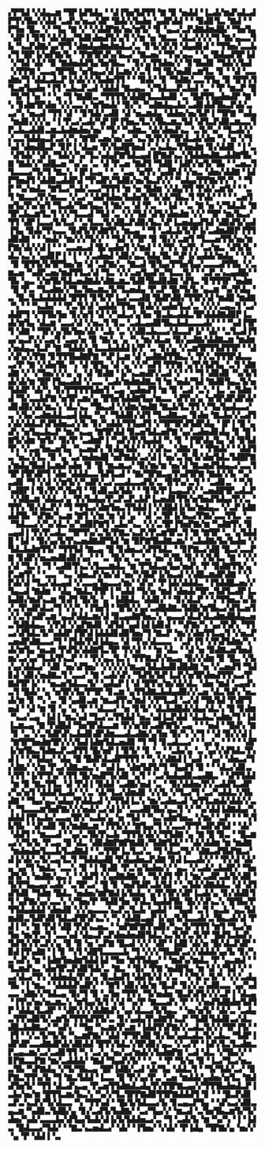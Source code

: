 ▞▛▜▟▝▞▟▄▃▆▝▜▛▐▟▜▟▄▝▝▟▐▜▅▜▟▜▜▝▇▝▉▝▅▟▟▝▐▃▟▞▆▟▚▟▃▟▛▜▚▜▙▞▞▟▟▝▃▟▚▞▅▃▞▟▛▝█▟▞▞▙▟▅▝▄▟▛▟▟▝▝▝▉▟▊▜▃▝▇▟▝▝▛▜▅▝█▃▝▞▝▜▄▝▇▝▞▝▞▟▟▛▇▞▅▞▆▜▞▝▊▝▄▃▞▃▛▟▇▟▆▟█▞▝▜▅▜▄▝▟▛▐▝▉▜▝▟▞▟▄▞▜▟▊▟▅▟▜▞▄▜▝▞▆▝▅▝▇▃▃▝▟▃▞▞▞▞▜▝▇▞▄▃▃▜▙▝▚▃▛▟▇▞▄▞▛▜▝▟▆▟▄▟▆▟▆▟▃▞▃▝▊▜▞▟▚▜▝▟▄▟▊▟▝▝▜▜▅▞▃▃▙▞▜▝█▛▐▞▅▛▇▞▙▝▝▛▇▜▛▟▚▞▙▃▞▝▇▃▅▞▝▜▚▞▄▃▝▝▄▝█▟▄▟▜▛▐▟▝▞▜▟▝▟▞▝▉▝▇▟▅▟▟▜▄▜▅▜▙▃▝▝▊▞▄▜▜▟▅▞▞▝▊▜▙▟▊▝▜▟▞▞▙▟▝▞▛▛▇▝▃▃▄▜▛▜▙▝▅▜▄▃▞▟▐▃▆▞▞▃▜▝▜▝█▞▅▟▊▃▆▜▃▝▊▝▝▟▝▃▃▟▆▞▜▝▟▟▃▟▃▛▐▞▟▞▞▞▙▟▅▜▜▝▝▝▉▟▞▝▊▝▜▟▇▞▃▃▜▜▄▝▉▝█▜▚▜▜▃▅▜▄▟▅▝▐▜▝▃▙▃▛▃▟▝▟▟▟▝▇▃▄▃▝▞▜▟▃▃▛▃▙▟▝▃▝▝▛▝▆▃▛▝█▝▜▞▜▝▅▝▝▝▄▝▜▝▇▟▉▃▝▜▜▜▜▞▟▟█▜▃▃▙▟▉▝▃▝█▟▜▜▄▟▅▟▛▝▇▝▚▝▊▟▆▜▛▟▅▝▞▞▃▃▚▝▆▜▅▟▞▝▉▞▚▝▚▟▇▟▄▃▙▞▃▟▊▟▟▜▙▃▛▟▞▃▃▞▚▝▅▃▟▝▜▜▝▟▝▝▊▜▟▞▃▟▊▝▟▝▅▃▆▟▄▝▟▟▅▞▅▞▙▛▐▝▜▛▇▝▚▟▄▝▆▟▊▞▞▞▄▝▐▝▛▃▞▃▟▞▚▛▐▛▐▜▅▃▜▃▚▜▙▃▆▃▜▟▝▟▜▃▛▟▉▃▆▃▃▜▛▃▙▃▟▟▊▃▆▃▙▟▆▟▅▞▅▞▝▜▞▝▚▟▆▃▝▟▞▟▅▟▚▃▝▃▜▞▚▞▝▜▃▟▞▞▞▃▃▜▟▟▄▃▛▃▞▞▚▝▇▜▛▃▅▞▅▞▃▞▚▃▜▞▛▞▞▜▛▟▃▟▞▟▅▝▚▝▅▝▞▜▚▟▝▟▅▟█▃▛▝▊▛▐▝▟▃▅▝▛▞▙▟█▜▅▟▝▃▚▃▙▃▜▜▅▟▆▝▊▞▟▟▊▝▐▝▃▝▟▜▟▞▝▟▚▝▜▟▞▞▚▞▜▃▚▟▄▛▇▜▟▃▄▟▐▛▇▟▚▃▚▜▟▟▅▟▇▃▟▟▇▜▙▝▇▝▇▟▞▞▚▟█▃▅▝▚▞▃▝▃▝▟▝▛▃▅▝▇▟▜▝▜▟█▝▐▟▛▞▅▜▞▜▙▝▝▃▅▃▜▜▃▃▃▞▜▞▜▝▇▃▚▝▐▛▐▃▄▝▝▃▝▃▄▝▅▜▚▝▄▟▛▟▝▞▅▃▝▟▅▞▟▟▇▝▐▟▛▜▅▟▜▝▟▟▉▃▟▟▛▟▝▜▚▟▛▞▜▟▉▞▅▞▙▃▛▞▞▝▚▟▄▞▛▛▇▞▛▞▚▝▝▜▛▝▚▞▅▟▃▝▇▜▃▞▚▟▞▃▃▞▜▜▜▝▆▝▅▝█▟▆▝▞▟▄▜▜▝▛▟▞▃▆▜▞▝▝▃▜▝▇▃▃▞▛▞▆▃▃▝▞▃▞▝▟▟▜▟▅▞▙▟▅▜▞▜▞▟▞▜▙▃▜▝▛▟▞▝▝▝▝▃▅▜▅▜▄▜▚▞▅▜▝▜▃▟▞▜▅▜▄▃▜▝▇▞▃▝▟▝▛▃▝▝▐▟▝▝▃▝▇▝▅▝▞▜▟▃▙▝▇▜▛▃▙▃▆▜▃▜▝▞▞▜▃▃▟▝▜▟▝▃▝▞▞▜▟▝▟▜▞▟▅▟▆▝▞▞▝▜▛▝▆▞▙▃▞▜▜▝▟▛▐▃▃▞▙▜▃▞▝▃▜▃▃▜▞▟█▃▛▟▉▞▙▃▚▛▐▃▅▟▄▟▜▟▝▟▉▟▜▞▄▟▐▜▄▝▉▟▞▜▚▃▃▝▉▟▜▞▛▟▇▜▚▝▆▃▄▝▝▜▝▃▟▃▙▜▞▛▐▞▃▟▆▟▉▛▐▜▜▟▉▟▇▝▝▝▅▟▞▝▆▞▞▞▜▞▞▝▝▜▟▝▞▜▛▝▉▝▉▞▞▃▆▜▝▜▃▃▅▜▜▞▅▞▆▛▇▞▟▞▞▟▐▝▝▝▃▃▅▃▟▝█▞▄▟▅▜▝▞▆▟▝▝▞▜▚▝▅▜▚▝▃▞▆▃▝▟▜▞▙▝▟▃▚▃▚▝▄▟▊▛▐▝▐▝▝▞▃▟▅▟▝▟▉▞▄▃▜▟▄▜▙▝▚▛▐▞▄▟▟▞▆▟▄▝▝▞▚▝▉▝█▜▜▞▙▜▛▜▅▞▆▝▟▝▃▛▇▞▃▝▇▃▟▝▉▜▄▞▛▜▅▜▄▞▃▃▃▟▜▜▙▝▞▃▆▃▅▝▚▟▛▃▅▞▆▟▜▜▃▞▟▝▜▃▝▞▞▃▅▜▄▟▚▞▜▃▃▜▞▝▝▃▛▃▚▃▄▟█▞▝▜▙▝▄▃▝▞▆▜▙▜▟▃▅▟▇▟▞▟▇▃▆▃▜▟▊▜▙▟▉▟▇▝▟▜▃▝▊▜▜▜▛▝▅▟▆▝█▝▛▃▝▜▃▟▆▞▞▜▃▜▅▃▆▃▜▞▜▃▅▟▄▝▛▃▛▝█▞▜▞▙▝▄▃▆▝▚▞▛▟▄▝▃▝█▃▜▃▙▟▟▟▟▝█▜▜▝▊▜▞▛▐▃▞▃▃▟█▝█▟▛▟▉▞▜▜▛▞▟▝▆▟█▝▆▟▇▝▚▝▝▝▚▃▙▞▝▝▛▃▜▞▟▝▄▟▟▞▜▜▅▝▊▟▞▞▄▟▅▜▃▞▃▝▞▞▞▃▄▃▜▝▃▞▟▟▛▜▝▞▜▜▙▜▅▝▊▞▅▜▝▟▝▞▚▟▃▞▄▜▅▝▉▃▙▃▟▟▃▜▛▟▟▟▇▟▉▛▐▃▟▞▆▜▄▝▟▃▆▝▃▃▞▟▝▞▅▃▜▝▊▃▝▃▟▃▄▟▉▜▙▃▙▟▃▃▃▟▞▝▝▝▚▟▐▜▛▜▝▟▇▝▝▜▛▞▄▜▙▜▅▞▟▞▝▃▙▝▃▝▞▟▉▃▙▃▃▞▟▃▃▛▐▞▝▟▞▝▃▜▃▟▐▜▄▞▄▃▛▞▞▃▄▜▝▃▄▞▅▝▉▝▇▞▄▝▄▝▚▝▆▞▟▃▅▝▉▞▄▟▇▞▟▟▇▃▆▝▆▟▆▞▅▟▄▃▜▃▛▝▇▝▜▟▟▞▄▜▃▃▙▟▟▟▐▞▛▝▃▝▊▞▄▝▞▃▆▜▛▜▜▟▜▜▛▝▝▟▞▟▚▞▞▛▇▝▊▜▜▜▙▟▇▛▇▝▚▛▐▃▆▝▟▝▄▟▇▟▜▜▙▃▚▝▛▞▃▜▜▜▛▟▃▃▃▞▛▝▇▝▞▟▅▜▙▝▚▝▟▝█▜▄▝▟▝▄▝▞▞▚▟▜▝▛▛▇▝▄▜▚▜▟▜▄▝▃▜▝▟▇▟▇▝▞▝▞▜▅▞▞▞▄▝▄▝▟▝▉▟▇▝▐▞▚▃▅▟▛▞▃▟▝▞▝▝▝▜▝▟▉▟▊▝▚▞▙▜▟▞▟▞▆▝█▛▐▜▄▃▟▟▝▞▃▃▝▃▟▞▆▟▆▟▇▃▜▝▆▝▅▟▞▜▟▝▇▟▉▜▄▃▜▞▅▜▟▟▛▝▟▞▚▝▊▞▛▜▜▜▜▟▅▜▝▃▄▝▄▟▅▟▜▝▆▝▉▝▃▟▝▃▚▝▐▃▝▃▜▟▆▝▟▝▜▞▃▃▙▛▇▝▅▜▛▃▆▞▄▝█▜▅▜▟▟▇▜▄▞▆▃▃▝▟▜▚▞▄▝▅▜▛▟▛▟▛▟▞▟▊▟▉▞▟▞▆▃▚▝▟▃▚▃▝▜▙▃▟▝▞▟▆▞▅▟▇▝▇▃▙▜▃▜▜▝▞▜▄▜▄▟▃▃▞▃▝▞▙▞▃▟▆▟▟▃▄▟▐▟▄▝▚▞▝▜▟▟▊▞▟▜▝▜▃▟▇▃▄▝▊▟▅▝▇▃▙▞▞▃▟▜▞▟▞▟▟▃▛▟▜▟▅▃▞▞▙▝▊▞▚▟▟▞▜▜▄▟▜▝▞▜▛▜▛▟▜▟▛▟▄▝▐▛▐▝█▝▄▟▚▝▅▜▄▃▙▃▛▝▆▞▚▃▄▝▇▜▛▟▟▝▉▃▅▜▟▃▅▛▇▝▄▞▃▟▅▟▊▟▄▝▊▝█▝▇▜▞▟▆▝▆▜▞▝▉▞▛▝▃▟▆▛▐▝▚▟▚▜▚▜▄▟▟▝▚▝▊▝▐▜▛▟▄▜▄▝▟▝▉▜▟▜▚▝▞▃▄▜▅▃▅▜▄▝▚▃▅▟▚▝▊▟▄▜▟▞▝▝▞▟▚▃▝▟▇▞▄▝▝▛▇▟▞▝▝▟▟▜▃▝▅▃▚▜▃▝▉▝▄▝▃▞▅▟▅▟█▝▅▛▇▟▞▃▞▟▐▝▅▞▃▜▄▜▞▟▅▜▟▃▜▟█▛▇▞▆▟▄▜▙▟▐▃▆▟▚▟▅▝▊▝█▝▆▃▆▃▞▝▉▞▆▞▆▝▅▞▟▝▇▃▆▟▜▟▄▃▞▃▃▜▜▛▐▜▛▟▛▜▝▟▅▝▟▟▟▃▃▜▟▜▃▟▝▝▇▞▜▛▇▃▄▜▚▟▜▛▇▝▇▟▞▞▙▝▚▞▃▟▊▝▜▝▞▟▝▞▆▜▞▞▚▟▛▞▃▞▃▃▟▃▃▟▜▞▃▝▉▜▚▞▃▜▝▝▃▟▊▃▝▝▚▜▚▟█▛▐▝▊▞▛▞▚▜▅▜▝▝▊▟▊▃▙▜▟▞▝▝▊▜▞▛▐▃▄▃▛▞▝▃▅▟█▜▛▃▟▃▛▝▞▟█▃▆▝▟▟▃▞▄▝▛▞▙▟▄▞▛▃▛▃▛▃▙▛▐▃▅▟▊▜▜▞▅▜▅▟▜▟▄▞▛▞▃▝▜▜▚▝▉▞▟▃▛▞▝▜▝▜▜▃▞▟▆▜▅▃▜▜▟▟▐▝▞▟█▟▐▞▙▞▆▟▄▃▝▞▃▛▐▟▇▟▟▜▙▝▚▛▇▞▚▃▆▝▇▜▝▞▆▝▆▝▟▝▄▝▝▟▝▃▜▛▐▞▙▃▞▛▇▞▃▃▜▜▃▝▃▝▜▟▃▃▞▞▚▞▟▃▚▞▚▟▉▛▇▜▝▃▙▞▚▃▝▞▞▃▜▛▐▜▅▛▇▞▆▝▚▟▇▜▚▝▉▃▄▟▐▝▛▞▛▃▟▃▝▜▛▜▚▞▃▜▞▛▇▃▚▃▛▞▛▃▆▜▛▃▜▝▇▝▇▜▛▝▃▝▄▜▟▟█▝▐▟▝▝▉▞▄▞▙▜▚▃▅▟▇▟▛▜▟▝▆▝▉▛▇▜▙▟▇▃▆▞▝▃▙▟▇▞▙▞▙▟▅▝▞▜▟▃▙▟▆▜▜▞▝▜▜▜▟▝▇▃▄▝█▝▊▟▅▃▞▟▜▜▟▃▝▝▊▛▇▃▞▟█▝█▃▞▃▃▛▇▝▊▟▛▞▅▃▅▟▉▟▊▞▄▞▝▝▃▝█▞▄▝▃▝▃▝▅▞▚▜▙▝▊▞▝▞▙▜▃▝▇▝▝▞▞▞▟▝▜▃▚▝▜▝▃▟▉▜▚▃▚▜▃▃▆▟▃▝▆▝▛▜▟▃▄▜▄▞▅▟▚▝▛▝▉▟▇▜▜▞▄▝▛▃▆▜▚▝▝▃▃▝▚▃▝▟▅▃▛▞▆▞▟▝▅▞▚▜▙▛▐▞▙▃▟▝▞▟█▃▆▟▛▟▇▝▝▞▛▟▞▟▝▜▃▞▟▃▄▟▝▞▃▃▄▜▄▃▃▞▆▞▝▟▚▞▝▛▐▟▞▟▟▟▃▝▐▜▟▟█▃▅▞▞▜▄▃▟▝▇▟▆▝▝▟▄▝▇▟▃▜▜▛▐▝▚▟▟▝▜▞▅▝▆▟▝▟▅▟▞▜▛▃▜▟▜▃▟▛▐▃▙▟▉▞▆▟▚▃▆▝▊▟▜▝█▞▙▝▄▝▐▟█▟▃▝▟▟▊▞▝▝▊▞▟▃▛▝▝▞▜▜▅▃▚▞▙▞▃▜▚▟▛▟▃▞▜▝▞▞▚▝▐▜▅▜▝▝█▜▞▞▄▞▃▟█▟▇▃▜▟█▞▆▜▙▃▞▟▜▃▅▜▞▞▃▜▚▟▛▃▆▝▄▃▛▟▟▃▆▞▟▝▉▃▄▟▇▜▅▃▚▝▄▃▃▞▟▃▛▟▃▟▆▟█▟▄▃▅▃▜▟█▟▄▃▝▞▛▟▝▞▄▛▇▟▊▝▟▜▟▝▄▟▐▟▐▟▊▟▝▝▚▛▇▞▚▝▄▞▛▟▚▝▜▜▃▞▟▜▟▃▜▞▚▟▟▛▐▜▛▟▐▟▟▟▊▟▉▜▅▞▜▝▇▃▛▝▆▞▞▟▅▜▜▃▄▜▝▞▅▃▛▃▅▟▛▟▇▃▃▞▜▝▐▜▟▞▛▟▐▟▄▃▝▟▝▜▚▞▟▃▃▃▝▝▃▛▐▜▝▞▛▟▜▟▆▞▚▝▟▞▆▜▄▝▅▃▆▝▛▟▜▞▟▟▇▜▃▜▛▝▛▞▟▝▝▝▆▝▟▃▝▝▟▝▅▝▉▟▇▃▅▜▅▟▆▞▃▞▄▞▜▃▙▜▚▃▛▝▝▝▛▞▄▃▜▃▚▝▛▛▇▃▛▞▅▃▄▝▉▞▞▟▆▝▉▝█▃▝▞▙▞▄▞▟▟▃▞▝▟▊▝▅▞▟▜▅▞▝▞▞▞▞▞▆▃▄▜▟▃▙▟▊▟█▟▇▝▅▝▞▃▅▟▜▝▜▟▊▟▝▟▊▞▅▟▇▃▜▝▃▃▞▝▇▝▃▟▞▟▚▝▜▟▜▞▙▛▐▃▛▞▅▜▛▟▅▟▜▜▚▃▞▛▇▟▜▛▐▞▝▝▅▃▅▜▟▃▃▜▞▝▄▟▄▛▐▝▟▝█▜▚▞▆▞▟▞▟▃▝▟▅▝▆▟▝▃▄▟▚▃▜▝█▟▞▝▄▝▅▜▛▞▙▞▛▜▛▝▊▃▆▝▄▜▜▟▇▃▙▟▄▟▉▞▞▃▅▝▟▃▜▟▚▝▅▃▟▞▆▝▊▝▚▝▃▝█▝▄▟▊▃▆▝▆▃▟▜▚▞▆▟▝▞▛▜▃▟▝▃▞▟▝▜▙▜▟▝▛▟▛▜▅▟▝▝▟▝▆▝▉▝▄▝▄▝▛▝▝▟▃▃▞▝▅▝▊▜▞▝▟▃▙▟█▟▞▟▄▞▟▃▚▝█▝▊▟▆▝▚▃▞▃▄▝▐▟▐▝▆▃▚▟▝▜▃▞▃▜▜▟▟▝▅▃▚▟▐▃▛▟▟▝▟▃▙▃▚▟▆▞▜▝▐▟▐▃▆▃▄▝▇▝▛▟█▟▝▜▅▜▛▟▃▃▆▝▛▞▅▜▛▃▟▛▇▜▞▃▄▝▝▝▅▟▝▝█▟▚▝▇▝▊▝▃▝▞▃▜▟▛▟▚▃▙▟▊▟▛▟▆▃▃▟▃▟▇▞▄▜▅▝▉▞▚▝▞▜▝▝▟▝▉▞▞▟▐▝▇▜▛▜▅▟▆▜▛▞▞▞▙▟▐▟▆▜▟▃▅▟▉▝▜▝▜▝▊▃▟▃▃▞▝▝▄▞▄▝▝▝▝▝▟▛▐▞▆▜▙▃▜▟▆▃▛▃▟▜▜▝█▞▅▛▐▝▉▜▞▝▊▝▃▝▝▃▙▞▄▝▃▝▄▞▞▟▜▟▃▜▚▟▐▝▝▞▜▟▄▞▝▟▄▝█▝█▟▛▟▃▟▛▜▜▜▝▝▚▝▞▟▇▟▐▝▄▟▝▝▄▞▝▟▅▃▞▜▞▟▇▞▝▞▆▝▛▃▞▟▇▃▅▃▚▝▚▟▐▃▝▟▆▜▟▜▞▜▝▜▄▟▜▝▉▝▝▝▟▃▞▟▊▃▚▜▜▝▐▞▛▜▚▞▚▜▜▝█▞▅▟▛▜▞▟▊▝▄▜▝▝▃▞▙▟▄▟▉▃▄▟█▃▝▝▟▜▜▟▟▝▆▝▉▝▇▃▜▜▃▝▟▝▛▟▐▝▉▟▟▝▃▟█▞▅▟▝▃▝▝▉▞▟▟▅▞▛▞▃▟▟▜▃▟▛▞▚▞▅▜▝▟▟▟▜▃▟▞▝▞▃▝▟▞▜▃▞▟▆▟▊▝▞▞▙▝▞▜▃▞▜▝▃▞▚▟▟▃▚▜▙▟▇▝▝▜▄▞▄▃▚▟▄▞▛▟▟▃▟▝▞▜▜▟▐▃▚▝▆▞▃▟▅▃▟▝▅▜▜▃▆▟▞▟▟▞▞▃▚▝▜▃▃▃▆▜▅▛▇▞▞▞▅▟▞▃▞▟▐▞▝▃▃▟▉▜▙▞▄▃▜▝▞▝▚▞▟▟▐▟▇▟▄▞▚▟▟▟▐▜▚▃▙▞▃▃▄▜▛▞▚▃▙▞▄▝▅▝▜▟▝▝▚▃▚▟▆▜▅▃▝▞▆▞▝▃▛▝▝▝▚▜▙▜▙▝▝▟▚▟▉▝▊▞▆▟▇▃▆▝▐▜▜▞▞▝▇▜▄▞▜▝▞▃▃▞▛▜▚▟▛▟▜▟▝▝▟▞▝▟▟▜▝▝▆▃▃▟▝▝▄▞▃▜▙▜▚▃▙▝▜▜▜▞▟▞▞▜▜▟▇▝▄▝▇▝█▝▉▃▝▝█▃▆▃▞▞▜▞▙▝▛▃▄▝█▝▟▃▝▟▉▟▇▛▇▛▇▟▊▞▜▟▇▜▟▞▝▝▟▞▟▟▆▝▆▝▆▟▇▝▆▟▅▟▅▜▃▃▙▜▃▟▇▟▝▝▃▜▜▛▐▃▜▃▞▃▝▜▝▟▃▞▜▞▝▟▇▃▟▜▙▛▇▃▞▟▐▞▟▞▃▜▞▃▄▜▃▜▝▜▟▟▄▟█▝▛▟▄▟▅▃▛▟▇▝▊▟▐▃▃▟▞▞▝▝▛▞▟▝▟▞▄▝▄▞▜▝▆▟▃▝▃▃▚▝▉▝▐▝▊▟▊▝▛▃▚▞▙▟▅▞▞▝▄▃▝▞▃▟▞▃▙▟▛▞▝▜▅▟▜▞▚▝▅▟▇▞▄▃▚▝▝▟▟▜▝▞▄▟▇▟▇▞▚▝▜▞▟▜▝▛▐▝▆▞▃▟▛▃▙▜▞▟▉▝▜▞▛▜▄▃▄▞▃▟▞▝▃▜▛▃▞▝█▝▊▝▅▟▜▟▛▃▙▜▟▝▝▃▜▟▞▟▇▟▟▃▝▟▝▟▜▟▜▟▊▝▜▟▆▝█▟▃▝▅▟▅▞▆▛▇▟▐▞▙▟▄▝▄▜▚▜▛▞▟▛▐▃▟▞▄▝▊▞▟▟▊▜▜▝▄▛▇▞▄▞▃▃▚▝▞▜▅▞▛▝▜▟▊▜▅▝▛▟▃▜▄▟▟▜▙▝█▞▞▟▚▃▚▝█▜▙▞▛▜▜▟▄▟▟▟▝▟▅▟▉▝▞▞▄▃▃▃▚▃▛▃▜▃▙▝▄▟▟▝▝▜▄▟▝▃▜▝▄▃▙▝▄▃▜▟▆▟▉▃▜▟▛▟▊▜▟▃▟▜▛▟▚▃▚▝▚▝▟▟▉▃▄▛▐▞▄▞▙▜▃▃▟▞▃▜▙▃▟▞▟▝▛▟▐▝▚▝▇▝▛▟▝▟█▝▛▟▚▃▅▃▝▝▅▛▇▛▇▜▚▟▊▞▚▃▜▞▜▜▜▝▆▜▝▜▃▞▅▜▅▝▆▞▛▃▜▝▃▃▚▟▝▟▄▃▛▃▛▟▅▟▅▟▉▜▟▃▚▃▜▞▛▃▜▞▛▝█▟▜▃▙▟▚▜▟▜▞▞▛▃▛▞▄▝▉▝▉▝▅▝▃▛▇▝█▃▟▝▞▞▝▟▛▝▐▟█▝▟▞▅▝█▞▟▃▛▟▛▝▉▟▐▜▚▟▇▝▐▝▊▝▚▜▝▟█▜▃▃▃▃▙▝▜▝▞▞▞▜▙▟▛▃▞▞▟▟▟▞▄▞▙▝▊▞▚▃▚▟▚▝▆▝▐▟▆▜▅▟▆▜▟▟▐▟▝▜▅▝▆▜▜▟▄▞▝▝▆▟▚▞▆▟▃▝▛▝▄▃▆▟▝▝▜▃▆▟▚▃▝▟▅▜▛▃▛▟▉▜▟▞▃▝▇▃▝▝▉▞▝▛▇▝▅▟█▜▄▝▆▝▟▝▞▜▟▝▞▝▃▞▟▃▞▜▚▝▟▟▅▟▄▜▚▞▄▝▉▃▙▟▜▝▟▟▜▞▟▝▞▃▝▝▞▜▞▃▜▞▚▝▞▞▃▟▄▜▙▝▐▝▆▃▝▝▟▟▟▟▚▟▛▞▝▝▇▜▝▟▊▞▟▞▆▝█▃▛▝▊▞▞▃▚▟▉▃▃▝▄▞▚▟▃▃▝▟▇▞▞▜▟▃▄▝▉▞▜▝▉▝▃▜▅▝▜▜▚▝▜▞▅▟▅▝█▃▛▟▜▞▞▞▃▛▐▝▟▃▄▝▐▜▚▞▅▞▅▃▆▃▚▝▆▜▄▞▙▜▝▞▟▝▚▞▛▝▇▃▃▟▚▝▛▝▝▞▅▟▜▟█▟▅▜▟▜▛▝▟▟▄▜▃▟▛▝▝▟▛▞▞▞▟▟▇▟▚▝▄▞▟▃▃▞▙▜▄▃▝▝▅▞▅▜▞▝▟▞▃▝▃▟▄▃▜▜▚▟▉▜▞▃▆▜▞▜▜▜▟▜▜▞▃▝▊▞▄▟▄▜▚▟▇▜▚▃▛▝▜▟▊▜▟▟▊▃▞▟▃▟█▃▙▟▇▃▞▝▚▟▚▝▝▜▅▝▚▃▆▞▛▃▆▝▐▟▟▜▚▛▇▞▞▃▟▃▜▞▞▞▜▛▐▜▞▝▐▜▝▝▞▃▜▞▜▞▙▝▚▃▆▛▇▞▝▟▟▝▛▜▛▟█▝▊▞▙▞▄▟▃▟▃▜▞▃▙▃▝▜▟▛▐▟▛▟▛▃▃▟▇▟▛▟▞▟▉▟▟▝█▜▚▜▟▃▚▜▛▟▊▞▄▃▝▞▃▞▛▝▐▟▚▜▃▜▃▟▆▃▛▃▄▃▆▞▃▞▃▟▊▜▜▝▚▝▃▞▄▝▅▞▃▞▆▟▞▞▙▟▆▛▇▝▃▟▝▟▃▝▞▜▙▞▞▝▊▛▇▃▃▛▇▝▆▞▃▟▟▟▞▝▇▟▝▜▄▟▚▜▞▝▝▃▝▝▛▝▜▞▅▝▉▝▐▃▞▜▃▞▅▃▃▜▙▝▚▛▇▟▄▝▞▜▞▜▙▃▄▝█▛▐▟█▞▃▟▝▟▞▜▄▝▟▟▃▜▝▝▜▞▜▟▞▃▞▝▉▛▇▃▜▜▚▞▙▝▜▝▇▃▜▟▟▝▐▃▃▝█▝▛▞▄▞▛▃▝▃▅▝▆▟▟▞▄▟▅▞▅▜▃▝▇▟▟▜▅▜▞▝▜▜▝▟▃▟▚▃▄▝▛▃▅▜▜▟▆▟▃▟▄▜▚▜▜▛▇▃▄▞▞▜▜▜▙▟▅▟▃▛▐▃▙▞▅▞▆▝█▜▜▃▆▞▙▃▚▝▚▞▞▜▃▜▛▛▇▟▉▜▜▛▇▟▟▟▜▝▊▝▝▝█▃▛▟▊▃▛▃▚▃▛▞▜▞▟▃▃▝▚▝▜▜▚▟▝▝█▞▙▜▟▃▃▞▙▝▊▃▄▃▛▜▄▝▝▟▚▃▞▟▉▃▄▃▆▝▚▟▉▃▜▟█▞▄▝▊▞▃▟▜▞▙▟▇▞▝▃▞▜▄▞▞▝▆▃▟▝▃▜▅▜▙▃▆▜▞▜▞▟▅▞▚▟▞▃▃▃▙▞▟▜▄▞▙▟▞▟▐▞▙▜▟▟▅▃▞▃▝▜▝▃▟▞▙▝▆▝▚▞▚▝▐▝▐▟▃▝█▟▃▃▞▜▟▞▝▝▇▃▚▃▅▟▃▞▝▟▞▝▐▜▅▞▝▞▟▞▝▛▐▟▄▝▜▛▇▞▄▝▅▞▞▝▄▝▛▝▟▟▐▝▃
